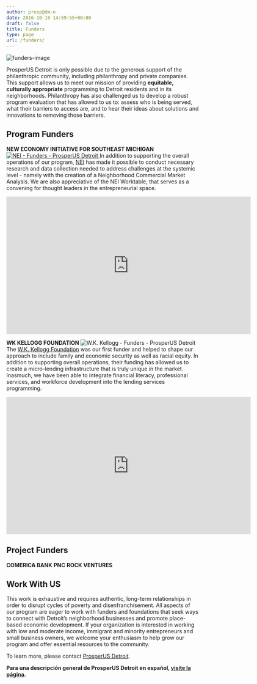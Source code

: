 ```yaml
---
author: prosp@dm-n
date: 2016-10-18 14:59:55+00:00
draft: false
title: Funders
type: page
url: /funders/
---
```


![funders-image](http://localhost:1313/wp-content/uploads/2016/10/Funders-image-300x111.png)


ProsperUS Detroit is only possible due to the generous support of the philanthropic community, including philanthropy and private companies. This support allows us to meet our mission of providing **equitable, culturally appropriate** programming to Detroit residents and in its neighborhoods. Philanthropy has also challenged us to develop a robust program evaluation that has allowed to us to: assess who is being served, what their barriers to access are, and to hear their ideas about solutions and innovations to removing those barriers.


## Program Funders


**NEW ECONOMY INITIATIVE FOR SOUTHEAST MICHIGAN**
[![NEI - Funders - ProsperUS Detroit](http://localhost:1313/wp-content/uploads/2016/10/NEI.LOGO_.png)
](https://cfsem.org/initiative/new-economy-initiative/)In addition to supporting the overall operations of our program, [NEI](https://cfsem.org/initiative/new-economy-initiative/) has made it possible to conduct necessary research and data collection needed to address challenges at the systemic level - namely with the creation of a Neighborhood Commercial Market Analysis. We are also appreciative of the NEI Worktable, that serves as a convening for thought leaders in the entrepreneurial space.



<iframe width="640" allowfullscreen="allowfullscreen" src="https://www.youtube.com/embed/qm6jMVx-5VM" frameborder="0" height="360"></iframe>

**WK KELLOGG FOUNDATION**
![W.K. Kellogg - Funders - ProsperUS Detroit](http://localhost:1313/wp-content/uploads/2016/10/KELLOGG2.LOGO_.png)
The [W.K. Kellogg Foundation](http://www.wkkf.org/) was our first funder and helped to shape our approach to include family and economic security as well as racial equity. In addition to supporting overall operations, their funding has allowed us to create a micro-lending infrastructure that is truly unique in the market. Inasmuch, we have been able to integrate financial literacy, professional services, and workforce development into the lending services programming.

<iframe width="640" allowfullscreen="allowfullscreen" src="https://www.youtube.com/embed/Gqr4QBxCISU" frameborder="0" height="360"></iframe>


## Project Funders


**COMERICA BANK**
**PNC**
**ROCK VENTURES**


## Work With US


This work is exhaustive and requires authentic, long-term relationships in order to disrupt cycles of poverty and disenfranchisement. All aspects of our program are eager to work with funders and foundations that seek ways to connect with Detroit’s neighborhood businesses and promote place-based economic development. If your organization is interested in working with low and moderate income, immigrant and minority entrepreneurs and small business owners, we welcome your enthusiasm to help grow our program and offer essential resources to the community.

To learn more, please contact [ProsperUS Detroit](http://localhost:1313/contact-us/).

**Para una descripción general de ProsperUS Detroit en español, [visite la página](http://localhost:1313/informacion-en-espanol/).**
